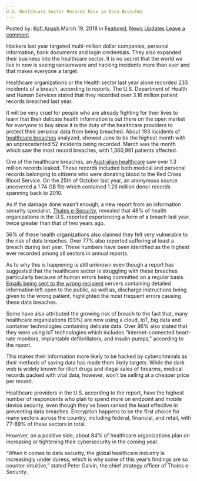 ```yaml
---
U.S. Healthcare Sector Records Rise in Data Breaches
---
```

<article class="post-listing post-25095 post type-post status-publish format-standard has-post-thumbnail hentry category-deepdot-news category-news-updates tag-breaches tag-data tag-healthcare tag-records tag-rise tag-sector">
    <div class="post-inner">
    <p class="post-meta">
    <span>Posted by: <a href="https://www.deepdotweb.com/author/kofi/" title="">Kofi Anash </a></span>
    <span>March 19, 2018</span>
    <span>in <a href="https://www.deepdotweb.com/category/deepdot-news/" rel="category tag">Featured</a>, <a href="https://www.deepdotweb.com/category/news-updates/" rel="category tag">News Updates</a></span>
    <span><a href="https://www.deepdotweb.com/2018/03/19/u-s-healthcare-sector-records-rise-data-breaches/#respond">Leave a comment</a></span>
    </p>
    <div class="clear"></div>
    <div class="entry">
    <p><a id="post-25095-_gjdgxs"></a> Hackers last year targeted multi-million dollar companies, personal information, bank documents and login credentials. They also expanded their business into the healthcare sector. It is no secret that the world we live in now is seeing ransomware and hacking incidents more than ever and that makes everyone a target.</p>
    <p>Healthcare organizations or the Health sector last year alone recorded 233 incidents of a breach, according to reports. The U.S. Department of Health and Human Services stated that they recorded over 3.16 million patient records breached last year.</p>
    <p>It will be very cruel for people who are already fighting for their lives to learn that their delicate health information is out there on the open market for everyone to buy since it is the duty of the healthcare providers to protect their personal data from being breached. About 193 incidents of <a href="https://www.deepdotweb.com/2016/06/26/655000-healthcare-records-patients-being-sold/">healthcare breaches</a> analyzed, showed June to be the highest month with an unprecedented 52 incidents being recorded. March was the month which saw the most record breaches, with 1,360,961 patients affected.</p>
    <p>One of the healthcare breaches, an <a href="https://www.deepdotweb.com/2017/10/03/dhs-issues-165-new-medicare-numbers-darknet-fiasco/">Australian healthcare</a> saw over 1.3 million records leaked. These records included both medical and personal records belonging to citizens who were donating blood to the Red Cross Blood Service. On the 25th of October last year, an anonymous source uncovered a 1.74 GB file which contained 1.28 million donor records spanning back to 2010.</p>
    <p>As if the damage done wasn’t enough, a new report from an information security specialist, <a href="https://betanews.com/2018/03/05/half-us-helathcare-breached/">Thales e-Security</a>, revealed that 48% of health organizations in the U.S. reported experiencing a form of a breach last year, twice greater than that of two years ago.</p>
    <p>56% of these health organizations also claimed they felt very vulnerable to the risk of data breaches. Over 77% also reported suffering at least a breach during last year. These numbers have been identified as the highest ever recorded among all sectors in annual reports.</p>
    <p>As to why this is happening is still unknown even though a report has suggested that the healthcare sector is struggling with these breaches particularly because of human errors being committed on a regular basis. <a href="https://www.deepdotweb.com/2017/03/27/compromised-email-credentials-behind-healthcare-breaches/">Emails being sent to the wrong recipient</a> servers containing detailed information left open to the public, as well as, discharge instructions being given to the wrong patient, highlighted the most frequent errors causing these data breaches.</p>
    <p>Some have also attributed the growing risk of breach to the fact that, many healthcare organizations (93%) are now using a cloud, IoT, big data and container technologies containing delicate data. Over 96% also stated that they were using IoT technologies which includes “internet-connected heart-rate monitors, implantable defibrillators, and insulin pumps,” according to the report.</p>
    <p>This makes their information more likely to be hacked by cybercriminals as their methods of saving data has made them likely targets. While the dark web is widely known for illicit drugs and illegal sales of firearms, medical records packed with vital data, however, won’t be selling at a cheaper price per record.</p>
    <p>Healthcare providers in the U.S. according to the report, have the highest number of respondents who plan to spend more on endpoint and mobile device security, even though they’ve been ranked the least effective in preventing data breaches. Encryption happens to be the first choice for many sectors across the country, including federal, financial, and retail, with 77-89% of these sectors in total.</p>
    <p>However, on a positive side, about 84% of healthcare organizations plan on increasing or tightening their cybersecurity in the coming year.</p>
    <p>“When it comes to data security, the global healthcare industry is increasingly under duress, which is why some of this year’s findings are so counter-intuitive,” stated Peter Galvin, the chief strategy officer of Thales e-Security.</p>
    </div>
    <span style="display:none"><a href="https://www.deepdotweb.com/tag/breaches/" rel="tag">breaches</a> <a href="https://www.deepdotweb.com/tag/data/" rel="tag">data</a> <a href="https://www.deepdotweb.com/tag/healthcare/" rel="tag">healthcare</a> <a href="https://www.deepdotweb.com/tag/records/" rel="tag">records</a> <a href="https://www.deepdotweb.com/tag/rise/" rel="tag">rise</a> <a href="https://www.deepdotweb.com/tag/sector/" rel="tag">sector</a></span> <span style="display:none" class="updated">2018-03-19</span>
    <div style="display:none" class="vcard author" itemprop="author" itemscope itemtype="http://schema.org/Person"><strong class="fn" itemprop="name"><a href="https://www.deepdotweb.com/author/kofi/" title="Posts by Kofi Anash" rel="author">Kofi Anash</a></strong></div>
    </div>
</article>

